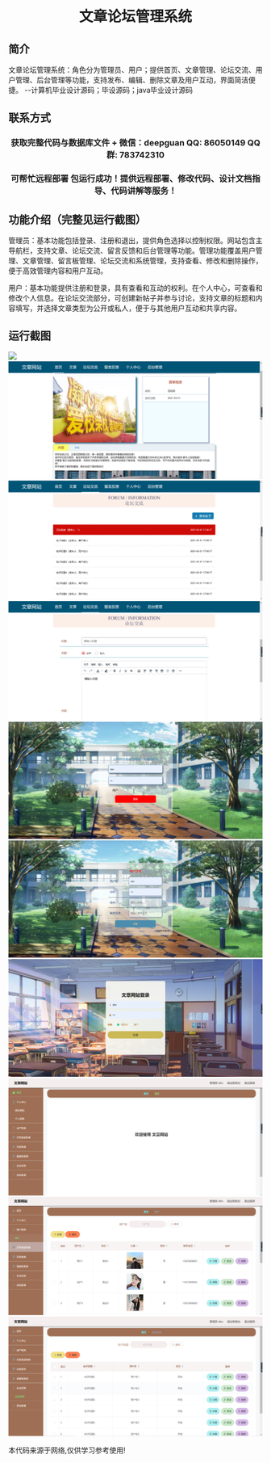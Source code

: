 <p><h1 align="center">文章论坛管理系统</h1></p>

## 简介
文章论坛管理系统：角色分为管理员、用户；提供首页、文章管理、论坛交流、用户管理、后台管理等功能，支持发布、编辑、删除文章及用户互动，界面简洁便捷。    --计算机毕业设计源码；毕设源码；java毕业设计源码


## 联系方式
<p><h3 align="center">获取完整代码与数据库文件 + 微信：deepguan QQ: 86050149 QQ群: 783742310</h3></p>
<p><h3 align="center">可帮忙远程部署 包运行成功！提供远程部署、修改代码、设计文档指导、代码讲解等服务！</h3></p>

## 功能介绍（完整见运行截图）
管理员：基本功能包括登录、注册和退出，提供角色选择以控制权限。网站包含主导航栏，支持文章、论坛交流、留言反馈和后台管理等功能。管理功能覆盖用户管理、文章管理、留言板管理、论坛交流和系统管理，支持查看、修改和删除操作，便于高效管理内容和用户互动。

用户：基本功能提供注册和登录，具有查看和互动的权利。在个人中心，可查看和修改个人信息。在论坛交流部分，可创建新帖子并参与讨论，支持文章的标题和内容填写，并选择文章类型为公开或私人，便于与其他用户互动和共享内容。


## 运行截图
![](imgs/588112-20220709070629455-468117113.png)
![](imgs/588112-20220709070637568-1984909096.png)
![](imgs/588112-20220709070642158-160684071.png)
![](imgs/588112-20220709070646198-79782528.png)
![](imgs/588112-20220709070654490-449741832.png)
![](imgs/588112-20220709070706941-844313906.png)
![](imgs/588112-20220709070716183-759044650.png)
![](imgs/588112-20220709070721081-1996966964.png)
![](imgs/588112-20220709070725666-1003576263.png)
![](imgs/588112-20220709070729767-1439389225.png)

<p>本代码来源于网络,仅供学习参考使用!</p>
